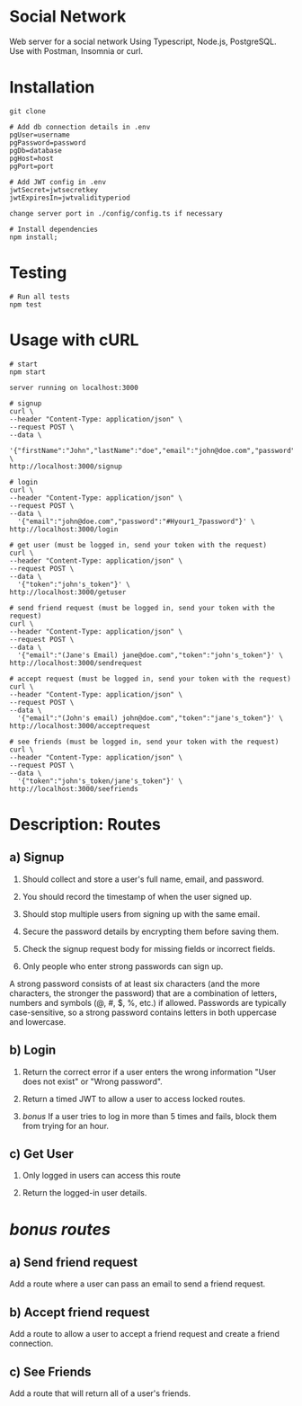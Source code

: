 # Social Network
Web server for a social network Using Typescript, Node.js, PostgreSQL. Use with Postman, Insomnia or curl.

# Installation 
``` 
git clone 

# Add db connection details in .env
pgUser=username   
pgPassword=password
pgDb=database
pgHost=host
pgPort=port

# Add JWT config in .env
jwtSecret=jwtsecretkey   
jwtExpiresIn=jwtvalidityperiod

change server port in ./config/config.ts if necessary
  
# Install dependencies
npm install;
```

# Testing
```
# Run all tests
npm test
```
# Usage with cURL
```
# start
npm start

server running on localhost:3000

# signup
curl \
--header "Content-Type: application/json" \
--request POST \
--data \
  '{"firstName":"John","lastName":"doe","email":"john@doe.com","password":"#Hyour1_7password"}' \
http://localhost:3000/signup

# login
curl \
--header "Content-Type: application/json" \
--request POST \
--data \
  '{"email":"john@doe.com","password":"#Hyour1_7password"}' \
http://localhost:3000/login

# get user (must be logged in, send your token with the request)
curl \
--header "Content-Type: application/json" \
--request POST \
--data \
  '{"token":"john's_token"}' \
http://localhost:3000/getuser

# send friend request (must be logged in, send your token with the request)
curl \
--header "Content-Type: application/json" \
--request POST \
--data \
  '{"email":"(Jane's Email) jane@doe.com","token":"john's_token"}' \
http://localhost:3000/sendrequest

# accept request (must be logged in, send your token with the request)
curl \
--header "Content-Type: application/json" \
--request POST \
--data \
  '{"email":"(John's email) john@doe.com","token":"jane's_token"}' \
http://localhost:3000/acceptrequest

# see friends (must be logged in, send your token with the request)
curl \
--header "Content-Type: application/json" \
--request POST \
--data \
  '{"token":"john's_token/jane's_token"}' \
http://localhost:3000/seefriends
```

# Description: Routes
## a) Signup

1. Should collect and store a user's full name, email, and password.

2. You should record the timestamp of when the user signed up.

3. Should stop multiple users from signing up with the same email.

4. Secure the password details by encrypting them before saving them.

5. Check the signup request body for missing fields or incorrect fields.

6. Only people who enter strong passwords can sign up.

A strong password consists of at least six characters (and the more characters, the stronger the password) that are a combination of letters, numbers and symbols (@, #, $, %, etc.) if allowed. Passwords are typically case-sensitive, so a strong password contains letters in both uppercase and lowercase.

## b) Login

1. Return the correct error if a user enters the wrong information "User does not exist" or "Wrong password".

2. Return a timed JWT to allow a user to access locked routes.

3. *bonus* If a user tries to log in more than 5 times and fails, block them from trying for an hour.

## c) Get User

1. Only logged in users can access this route

2. Return the logged-in user details.

# *bonus routes*

## a) Send friend request

Add a route where a user can pass an email to send a friend request.

## b) Accept friend request

Add a route to allow a user to accept a friend request and create a friend connection.

## c) See Friends

Add a route that will return all of a user's friends.
